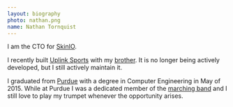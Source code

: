 ```yaml
---
layout: biography
photo: nathan.png
name: Nathan Tornquist
---
```

I am the CTO for [SkinIO](https://SkinIO.com/).

I recently built [Uplink Sports](https://uplinkapp.com) with my [brother](http://matttornquist.com/). It is no longer being actively developed,
but I still actively maintain it.

I graduated from [Purdue](http://www.purdue.edu) with a degree in Computer Engineering in May of 2015. While at Purdue I was a dedicated member of the [marching band](http://www.purdue.edu/bands) and I still love to play my trumpet whenever the opportunity arises.
